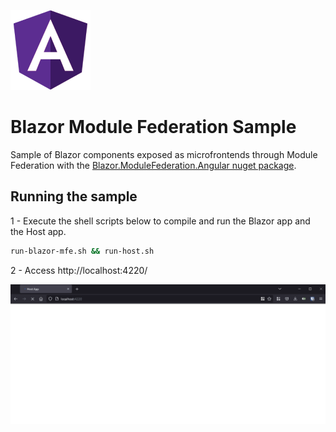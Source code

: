 ![](blazor-angular.png)

# Blazor Module Federation Sample

Sample of Blazor components exposed as microfrontends through Module Federation with the [Blazor.ModuleFederation.Angular nuget package](https://github.com/dgenezini/Blazor.ModuleFederation.Angular).

## Running the sample

1 - Execute the shell scripts below to compile and run the Blazor app and the Host app.

```bash {linenos=false}
run-blazor-mfe.sh && run-host.sh
```

2 - Access http://localhost:4220/

![](sample.gif)